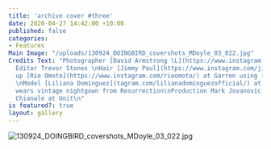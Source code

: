 ```yaml
---
title: 'archive cover #three'
date: 2020-04-27 14:42:00 +10:00
published: false
categories:
- Features
Main Image: "/uploads/130924_DOINGBIRD_covershots_MDoyle_03_022.jpg"
Credits Text: "Photographer [David Armstrong \L](https://www.instagram.com/davidarmstrongarchive/)\nFashion
  Editor Trevor Stones \nHair [Jimmy Paul](https://www.instagram.com/jimmypaulhair/)\nMake
  up [Rie Omoto](https://www.instagram.com/rieomoto/) at Garren using [Shisedo](https://www.instagram.com/shiseido/)
  \nModel [Liliana Dominguez](tagram.com/lilianadominguezofficial/) at Karins\nLiliana
  wears vintage nightgown from Resurrection\nProduction Mark Jovanovic and Nahila
  Chianale at Unit\n"
is featured?: true
layout: gallery
---
```


![130924_DOINGBIRD_covershots_MDoyle_03_022.jpg](/uploads/130924_DOINGBIRD_covershots_MDoyle_03_022.jpg)